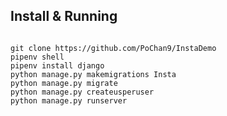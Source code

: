 ## Install & Running
<pre><code>
git clone https://github.com/PoChan9/InstaDemo
pipenv shell
pipenv install django
python manage.py makemigrations Insta
python manage.py migrate
python manage.py createusperuser
python manage.py runserver
  </code></pre>
